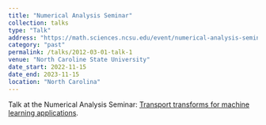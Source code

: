 ```yaml
---
title: "Numerical Analysis Seminar"
collection: talks
type: "Talk"
address: "https://math.sciences.ncsu.edu/event/numerical-analysis-seminar-shiying-li-unc-chapel-hill-transport-transforms-for-machine-learning-applications/"
category: "past"
permalink: /talks/2012-03-01-talk-1
venue: "North Caroline State University"
date_start: 2022-11-15
date_end: 2023-11-15
location: "North Carolina"
---
```

Talk at the Numerical Analysis Seminar: [Transport transforms for machine learning applications](https://math.sciences.ncsu.edu/event/numerical-analysis-seminar-shiying-li-unc-chapel-hill-transport-transforms-for-machine-learning-applications/).
